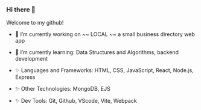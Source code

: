 ### Hi there 👋

Welcome to my github!

- 🔭 I’m currently working on ~~ LOCAL ~~  a small business directory web app
- 🌱 I’m currently learning: Data Structures and Algorithms, backend development

- ✨ Languages and Frameworks: HTML, CSS, JavaScript, React, Node.js, Express
- ✨ Other Technologies: MongoDB, EJS
- ✨ Dev Tools: Git, Github, VScode, Vite, Webpack



<!--
**olvbrntly/olvbrntly** is a ✨ _special_ ✨ repository because its `README.md` (this file) appears on your GitHub profile.

Here are some ideas to get you started:

- 🔭 I’m currently working on ...
- 🌱 I’m currently learning ...
- 👯 I’m looking to collaborate on ...
- 🤔 I’m looking for help with ...
- 💬 Ask me about ...
- 📫 How to reach me: ...
- 😄 Pronouns: ...
- ⚡ Fun fact: ...
-->
